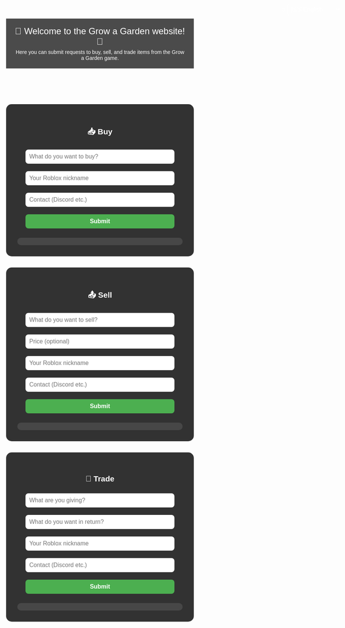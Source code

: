 <!-- buy.html -->
<!DOCTYPE html>
<html lang="en">
<head>
  <meta charset="UTF-8" />
  <title>Requests | Grow a Garden</title>
  <link rel="icon" href="https://upload.wikimedia.org/wikipedia/commons/6/6b/Roblox_Logo_2022.svg" />
  <style>
    body {
      margin: 0;
      font-family: Arial, sans-serif;
      background: url('https://insider-gaming.com/wp-content/uploads/2025/05/grow-a-garden-update.png') no-repeat center center fixed;
      background-size: cover;
      color: white;
      text-align: center;
    }
    header {
      background-color: rgba(0, 0, 0, 0.7);
      padding: 20px;
      font-size: 24px;
    }
    header small {
      font-size: 14px;
      display: block;
      margin-top: 6px;
    }
    section {
      background-color: rgba(0, 0, 0, 0.8);
      padding: 30px;
      margin: 30px auto;
      max-width: 600px;
      border-radius: 15px;
    }
    input,
    button {
      width: 90%;
      padding: 10px;
      margin: 10px 0;
      border-radius: 8px;
      border: none;
      font-size: 16px;
    }
    button {
      background-color: #4caf50;
      color: white;
      cursor: pointer;
      font-weight: bold;
      transition: transform 0.2s ease;
    }
    button:hover {
      background-color: #3e8e41;
      transform: scale(1.05);
    }
    button:active {
      transform: scale(1.1);
    }
    .entry {
      background-color: rgba(255, 255, 255, 0.1);
      padding: 10px;
      border-radius: 10px;
      margin-top: 15px;
      text-align: left;
      white-space: pre-line;
    }
    .lang-switch {
      position: fixed;
      top: 10px;
      right: 10px;
    }
    select {
      background: rgba(255, 255, 255, 0.1);
      color: white;
      border: 1px solid white;
      border-radius: 6px;
      padding: 5px;
      font-size: 16px;
    }
    select option {
      background: black;
      color: white;
    }
  </style>
</head>
<body>
  <header>
    <span id="welcome-title">🌱 Welcome to the Grow a Garden website! 🌻</span>
    <small id="welcome-subtitle">Here you can submit requests to buy, sell, and trade items from the Grow a Garden game.</small>
  </header>

  <div class="lang-switch">
    <label for="lang-select">🌐</label>
    <select id="lang-select" onchange="switchLang(this.value)">
      <option value="ru">🇷🇺 Русский</option>
      <option value="uk">🇺🇦 Українська</option>
      <option value="en" selected>🇬🇧 English</option>
    </select>
  </div>

  <section>
    <h2 id="title-buy">📥 Buy</h2>
    <form onsubmit="sendForm(event, 'buy')">
      <input
        type="text"
        data-placeholder="item"
        placeholder="What do you want to buy?"
        required
      />
      <input
        type="text"
        data-placeholder="nick"
        placeholder="Your Roblox nickname"
        required
      />
      <input
        type="text"
        data-placeholder="contact"
        placeholder="Contact (Discord etc.)"
      />
      <button type="submit" id="submit-buy">Submit</button>
    </form>
    <div class="entry" id="entries-buy"></div>
  </section>

  <section>
    <h2 id="title-sell">📤 Sell</h2>
    <form onsubmit="sendForm(event, 'sell')">
      <input
        type="text"
        data-placeholder="item"
        placeholder="What do you want to sell?"
        required
      />
      <input
        type="text"
        data-placeholder="price"
        placeholder="Price (optional)"
      />
      <input
        type="text"
        data-placeholder="nick"
        placeholder="Your Roblox nickname"
        required
      />
      <input
        type="text"
        data-placeholder="contact"
        placeholder="Contact (Discord etc.)"
      />
      <button type="submit" id="submit-sell">Submit</button>
    </form>
    <div class="entry" id="entries-sell"></div>
  </section>

  <section>
    <h2 id="title-trade">🔁 Trade</h2>
    <form onsubmit="sendForm(event, 'trade')">
      <input
        type="text"
        data-placeholder="give"
        placeholder="What are you giving?"
        required
      />
      <input
        type="text"
        data-placeholder="want"
        placeholder="What do you want in return?"
        required
      />
      <input
        type="text"
        data-placeholder="nick"
        placeholder="Your Roblox nickname"
        required
      />
      <input
        type="text"
        data-placeholder="contact"
        placeholder="Contact (Discord etc.)"
      />
      <button type="submit" id="submit-trade">Submit</button>
    </form>
    <div class="entry" id="entries-trade"></div>
  </section>

  <script>
    const webhook =
      "https://discord.com/api/webhooks/1389234189504745675/kUOWAgPGTDDVmsuRdFMpp28aX8t8-ow7HNcumMAsYnMuJYOQFyEEtBRGag0iIZDXndDB";

    function sendForm(e, type) {
      e.preventDefault();
      const inputs = e.target.querySelectorAll("input");
      let message = `Request: ${type.toUpperCase()}\n`;

      inputs.forEach((input) => {
        message += `**${input.placeholder}**: ${input.value}\n`;
      });

      document.getElementById(`entries-${type}`).innerText = message;

      fetch(webhook, {
        method: "POST",
        headers: { "Content-Type": "application/json" },
        body: JSON.stringify({ content: message }),
      });

      inputs.forEach((input) => (input.value = ""));
    }

    function switchLang(lang) {
      const translations = {
        ru: {
          welcomeTitle: "🌱 Добро пожаловать на сайт Grow a Garden! 🌻",
          welcomeSubtitle:
            "Здесь вы можете подать заявки на покупку, продажу и обмен предметов из игры Grow a Garden.",
          buy: "📥 Купить",
          sell: "📤 Продать",
          trade: "🔁 Обмен",
          submit: "Отправить",
          item: "Что хотите купить?",
          nick: "Ваш Roblox ник",
          contact: "Контакт (Discord и т.п.)",
          price: "Цена (по желанию)",
          give: "Что вы даёте?",
          want: "Что хотите взамен?",
        },
        uk: {
          welcomeTitle: "🌱 Ласкаво просимо на сайт Grow a Garden! 🌻",
          welcomeSubtitle:
            "Тут ви можете подати заявки на купівлю, продаж і обмін предметів із гри Grow a Garden.",
          buy: "📥 Купити",
          sell: "📤 Продати",
          trade: "🔁 Обмін",
          submit: "Надіслати",
          item: "Що бажаєте купити?",
          nick: "Ваш Roblox нік",
          contact: "Контакт (Discord тощо)",
          price: "Ціна (за бажанням)",
          give: "Що ви віддаєте?",
          want: "Що хочете натомість?",
        },
        en: {
          welcomeTitle: "🌱 Welcome to the Grow a Garden website! 🌻",
          welcomeSubtitle:
            "Here you can submit requests to buy, sell, and trade items from the Grow a Garden game.",
          buy: "📥 Buy",
          sell: "📤 Sell",
          trade: "🔁 Trade",
          submit: "Submit",
          item: "What do you want to buy?",
          nick: "Your Roblox nickname",
          contact: "Contact (Discord etc.)",
          price: "Price (optional)",
          give: "What are you giving?",
          want: "What do you want in return?",
        },
      };

      const t = translations[lang];

      document.getElementById("welcome-title").innerText = t.welcomeTitle;
      document.getElementById("welcome-subtitle").innerText = t.welcomeSubtitle;

      document.getElementById("title-buy").innerText = t.buy;
      document.getElementById("title-sell").innerText = t.sell;
      document.getElementById("title-trade").innerText = t.trade;

      document.getElementById("submit-buy").innerText = t.submit;
      document.getElementById("submit-sell").innerText = t.submit;
      document.getElementById("submit-trade").innerText = t.submit;

      document.querySelectorAll("input").forEach((input) => {
        const key = input.dataset.placeholder;
        if (t[key]) {
          input.placeholder = t[key];
        }
      });
    }

    // Initialize default language to English
    switchLang("en");
  </script>
</body>
</html>
